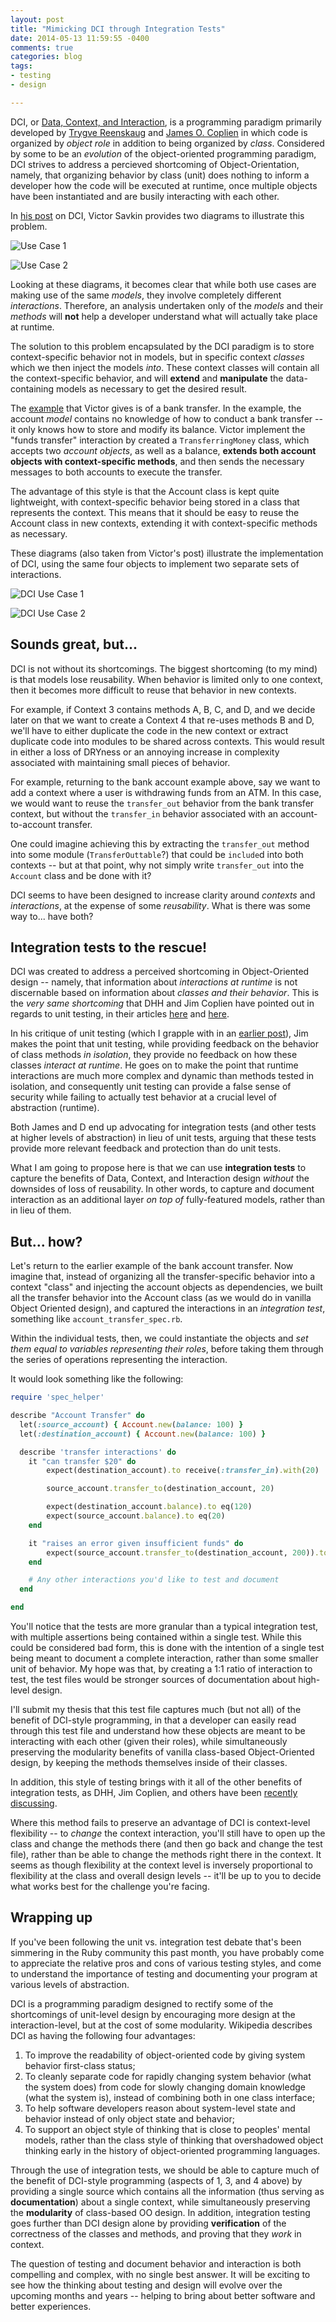 ```yaml
---
layout: post
title: "Mimicking DCI through Integration Tests"
date: 2014-05-13 11:59:55 -0400
comments: true
categories: blog
tags:
- testing
- design

---
```


DCI, or [Data, Context, and Interaction](https://en.wikipedia.org/wiki/Data,_context_and_interaction), is a programming paradigm primarily developed by [Trygve Reenskaug](https://en.wikipedia.org/wiki/Trygve_Reenskaug) and [James O. Coplien](https://en.wikipedia.org/wiki/Jim_Coplien) in which code is organized by *object role* in addition to being organized by *class*. Considered by some to be an *evolution* of the object-oriented programming paradigm, DCI strives to address a percieved shortcoming of Object-Orientation, namely, that organizing behavior by class (unit) does nothing to inform a developer how the code will be executed at runtime, once multiple objects have been instantiated and are busily interacting with each other.

In [his post](http://www.sitepoint.com/dci-the-evolution-of-the-object-oriented-paradigm/) on DCI, Victor Savkin provides two diagrams to illustrate this problem.

![Use Case 1](http://dab1nmslvvntp.cloudfront.net/wp-content/uploads/2012/08/p_talk_usecase_1-530x454.png)

<!--more-->

![Use Case 2](http://dab1nmslvvntp.cloudfront.net/wp-content/uploads/2012/08/p_talk_usecase_2-530x454.png)

Looking at these diagrams, it becomes clear that while both use cases are making use of the same *models*, they involve completely different *interactions*. Therefore, an analysis undertaken only of the *models* and their *methods* will **not** help a developer understand what will actually take place at runtime.

The solution to this problem encapsulated by the DCI paradigm is to store context-specific behavior not in models, but in specific context *classes* which we then inject the models *into*. These context classes will contain all the context-specific behavior, and will **extend** and **manipulate** the data-containing models as necessary to get the desired result.

The [example](http://www.sitepoint.com/dci-the-evolution-of-the-object-oriented-paradigm/) that Victor gives is of a bank transfer. In the example, the account *model* contains no knowledge of how to conduct a bank transfer -- it only knows how to store and modify its balance. Victor implement the "funds transfer" interaction by created a `TransferringMoney` class, which accepts two *account objects*, as well as a balance, **extends both account objects with context-specific methods**, and then sends the necessary messages to both accounts to execute the transfer.

The advantage of this style is that the Account class is kept quite lightweight, with context-specific behavior being stored in a class that represents the context. This means that it should be easy to reuse the Account class in new contexts, extending it with context-specific methods as necessary.

These diagrams (also taken from Victor's post) illustrate the implementation of DCI, using the same four objects to implement two separate sets of interactions.

![DCI Use Case 1](http://dab1nmslvvntp.cloudfront.net/wp-content/uploads/2012/08/p_talk_usecase_1_dci-530x369.png)

![DCI Use Case 2](http://dab1nmslvvntp.cloudfront.net/wp-content/uploads/2012/08/p_talk_usecase_2_dci-530x369.png)

## Sounds great, but...

DCI is not without its shortcomings. The biggest shortcoming (to my mind) is that models lose reusability. When behavior is limited only to one context, then it becomes more difficult to reuse that behavior in new contexts.

For example, if Context 3 contains methods A, B, C, and D, and we decide later on that we want to create a Context 4 that re-uses methods B and D, we'll have to either duplicate the code in the new context or extract duplicate code into modules to be shared across contexts. This would result in either a loss of DRYness or an annoying increase in complexity associated with maintaining small pieces of behavior.

For example, returning to the bank account example above, say we want to add a context where a user is withdrawing funds from an ATM. In this case, we would want to reuse the `transfer_out` behavior from the bank transfer context, but without the `transfer_in` behavior associated with an account-to-account transfer.

One could imagine achieving this by extracting the `transfer_out` method into some module (`TransferOuttable`?) that could be `include`d into both contexts -- but at that point, why not simply write `transfer_out` into the `Account` class and be done with it?

DCI seems to have been designed to increase clarity around *contexts* and *interactions*, at the expense of some *reusability*. What is there was some way to... have both?

## Integration tests to the rescue!

DCI was created to address a perceived shortcoming in Object-Oriented design -- namely, that information about *interactions at runtime* is not discernable based on information about *classes and their behavior*. This is the *very same shortcoming* that DHH and Jim Coplien have pointed out in regards to unit testing, in their articles [here](http://www.rbcs-us.com/documents/Why-Most-Unit-Testing-is-Waste.pdf) and [here](http://david.heinemeierhansson.com/2014/tdd-is-dead-long-live-testing.html).

In his critique of unit testing (which I grapple with in an [earlier post](https://kronosapiens.github.io/blog/2014/04/24/to-unit-test-or-not-to-unit-test/)), Jim makes the point that unit testing, while providing feedback on the behavior of class methods *in isolation*, they provide no feedback on how these classes *interact at runtime*. He goes on to make the point that runtime interactions are much more complex and dynamic than methods tested in isolation, and consequently unit testing can provide a false sense of security while failing to actually test behavior at a crucial level of abstraction (runtime).

Both James and D end up advocating for integration tests (and other tests at higher levels of abstraction) in lieu of unit tests, arguing that these tests provide more relevant feedback and protection than do unit tests.

What I am going to propose here is that we can use **integration tests** to capture the benefits of Data, Context, and Interaction design *without* the downsides of loss of reusability. In other words, to capture and document interaction as an additional layer *on top of* fully-featured models, rather than in lieu of them.

## But... how?

Let's return to the earlier example of the bank account transfer. Now imagine that, instead of organizing all the transfer-specific behavior into a context "class" and injecting the account objects as dependencies, we built all the transfer behavior into the Account class (as we would do in vanilla Object Oriented design), and captured the interactions in an *integration test*, something like `account_transfer_spec.rb`.

Within the individual tests, then, we could instantiate the objects and *set them equal to variables representing their roles*, before taking them through the series of operations representing the interaction.

It would look something like the following:

```ruby
require 'spec_helper'

describe "Account Transfer" do
  let(:source_account) { Account.new(balance: 100) }
  let(:destination_account) { Account.new(balance: 100) }

  describe 'transfer interactions' do
    it "can transfer $20" do
		expect(destination_account).to receive(:transfer_in).with(20)

		source_account.transfer_to(destination_account, 20)

		expect(destination_account.balance).to eq(120)
		expect(source_account.balance).to eq(20)
    end

    it "raises an error given insufficient funds" do
		expect(source_account.transfer_to(destination_account, 200)).to raise_error(RuntimeError, "Insufficient Funds")
    end

	# Any other interactions you'd like to test and document
  end

end
```

You'll notice that the tests are more granular than a typical integration test, with multiple assertions being contained within a single test. While this could be considered bad form, this is done with the intention of a single test being meant to document a complete interaction, rather than some smaller unit of behavior. My hope was that, by creating a 1:1 ratio of interaction to test, the test files would be stronger sources of documentation about high-level design.

I'll submit my thesis that this test file captures much (but not all) of the benefit of DCI-style programming, in that a developer can easily read through this test file and understand how these objects are meant to be interacting with each other (given their roles), while simultaneously preserving the modularity benefits of vanilla class-based Object-Oriented design, by keeping the methods themselves inside of their classes.

In addition, this style of testing brings with it all of the other benefits of integration tests, as DHH, Jim Coplien, and others have been [recently discussing](https://www.destroyallsoftware.com/blog/2014/tdd-straw-men-and-rhetoric).

Where this method fails to preserve an advantage of DCI is context-level flexibility -- to *change* the context interaction, you'll still have to open up the class and change the methods there (and then go back and change the test file), rather than be able to change the methods right there in the context. It seems as though flexibility at the context level is inversely proportional to flexibility at the class and overall design levels -- it'll be up to you to decide what works best for the challenge you're facing.

## Wrapping up

If you've been following the unit vs. integration test debate that's been simmering in the Ruby community this past month, you have probably come to appreciate the relative pros and cons of various testing styles, and come to understand the importance of testing and documenting your program at various levels of abstraction.

DCI is a programming paradigm designed to rectify some of the shortcomings of unit-level design by encouraging more design at the interaction-level, but at the cost of some modularity. Wikipedia describes DCI as having the following four advantages:

1. To improve the readability of object-oriented code by giving system behavior first-class status;
2. To cleanly separate code for rapidly changing system behavior (what the system does) from code for slowly changing domain knowledge (what the system is), instead of combining both in one class interface;
3. To help software developers reason about system-level state and behavior instead of only object state and behavior;
4. To support an object style of thinking that is close to peoples' mental models, rather than the class style of thinking that overshadowed object thinking early in the history of object-oriented programming languages.

Through the use of integration tests, we should be able to capture much of the benefit of DCI-style programming (aspects of 1, 3, and 4 above) by providing a single source which contains all the information (thus serving as **documentation**) about a single context, while simultaneously preserving the **modularity** of class-based OO design. In addition, integration testing goes further than DCI design alone by  providing **verification** of the correctness of the classes and methods, and proving that they *work* in context.

The question of testing and document behavior and interaction is both compelling and complex, with no single best answer. It will be exciting to see how the thinking about testing and design will evolve over the upcoming months and years -- helping to bring about better software and better experiences.